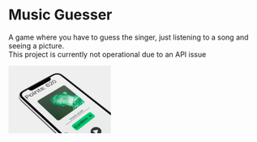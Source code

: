 # Music Guesser

A game where you have to guess the singer, just listening to a song and seeing a picture.
<br>
This project is currently not operational due to an API issue

<img width = "40%" align="left" alt="PIC" height="40%" src="https://github.com/Marcos-Bernasconi/music-guesser/blob/master/images/tiltedPhone-Music-Guesser.png" />
